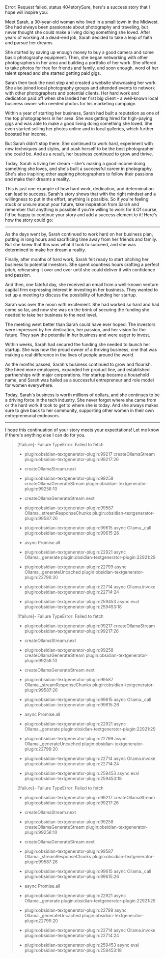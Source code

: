 

Error: Request failed, status 404storySure, here's a success story that I hope will inspire you:

Meet Sarah, a 30-year-old woman who lived in a small town in the Midwest. She had always been passionate about photography and traveling, but never thought she could make a living doing something she loved. After years of working at a dead-end job, Sarah decided to take a leap of faith and pursue her dreams.

She started by saving up enough money to buy a good camera and some basic photography equipment. Then, she began networking with other photographers in her area and building a portfolio of her work. She offered to take photos for free for friends and family, and soon enough, word of her talent spread and she started getting paid gigs.

Sarah then took the next step and created a website showcasing her work. She also joined local photography groups and attended events to network with other photographers and potential clients. Her hard work and dedication paid off when she landed her first big client - a well-known local business owner who needed photos for his marketing campaign.

Within a year of starting her business, Sarah had built a reputation as one of the top photographers in her area. She was getting hired for high-paying gigs and was able to make a good living doing something she loved. She even started selling her photos online and in local galleries, which further boosted her income.

But Sarah didn't stop there. She continued to work hard, experiment with new techniques and styles, and push herself to be the best photographer she could be. And as a result, her business continued to grow and thrive.

Today, Sarah is living her dream - she's making a good income doing something she loves, and she's built a successful career in photography. She's also inspiring other aspiring photographers to follow their passions and make their dreams a reality.

This is just one example of how hard work, dedication, and determination can lead to success. Sarah's story shows that with the right mindset and a willingness to put in the effort, anything is possible. So if you're feeling stuck or unsure about your future, take inspiration from Sarah and remember that anything is possible if you're willing to work for it.Of course, I'd be happy to continue your story and add a success element to it! Here's how the story could go:

---

As the days went by, Sarah continued to work hard on her business plan, putting in long hours and sacrificing time away from her friends and family. But she knew that this was what it took to succeed, and she was determined to make her dream a reality.

Finally, after months of hard work, Sarah felt ready to start pitching her business to potential investors. She spent countless hours crafting a perfect pitch, rehearsing it over and over until she could deliver it with confidence and passion.

And then, one fateful day, she received an email from a well-known venture capital firm expressing interest in investing in her business. They wanted to set up a meeting to discuss the possibility of funding her startup.

Sarah was over the moon with excitement. She had worked so hard and had come so far, and now she was on the brink of securing the funding she needed to take her business to the next level.

The meeting went better than Sarah could have ever hoped. The investors were impressed by her dedication, her passion, and her vision for the future. They saw the potential in her business and were eager to invest.

Within weeks, Sarah had secured the funding she needed to launch her startup. She was now the proud owner of a thriving business, one that was making a real difference in the lives of people around the world.

As the months passed, Sarah's business continued to grow and flourish. She hired more employees, expanded her product line, and established partnerships with major corporations. Her startup became a household name, and Sarah was hailed as a successful entrepreneur and role model for women everywhere.

Today, Sarah's business is worth millions of dollars, and she continues to be a driving force in the tech industry. She never forgot where she came from or the hard work it took to get to where she is today. And she always makes sure to give back to her community, supporting other women in their own entrepreneurial endeavors.

---

I hope this continuation of your story meets your expectations! Let me know if there's anything else I can do for you.
> [!failure]- Failure 
>   TypeError: Failed to fetch
>   
>   - plugin:obsidian-textgenerator-plugin:99217 createOllamaStream
>     plugin:obsidian-textgenerator-plugin:99217:26
>   
>   - createOllamaStream.next
>   
>   - plugin:obsidian-textgenerator-plugin:99258 createOllamaGenerateStream
>     plugin:obsidian-textgenerator-plugin:99258:10
>   
>   - createOllamaGenerateStream.next
>   
>   - plugin:obsidian-textgenerator-plugin:99587 Ollama._streamResponseChunks
>     plugin:obsidian-textgenerator-plugin:99587:26
>   
>   - plugin:obsidian-textgenerator-plugin:99615 async Ollama._call
>     plugin:obsidian-textgenerator-plugin:99615:26
>   
>   - async Promise.all
>   
>   - plugin:obsidian-textgenerator-plugin:22921 async Ollama._generate
>     plugin:obsidian-textgenerator-plugin:22921:29
>   
>   - plugin:obsidian-textgenerator-plugin:22799 async Ollama._generateUncached
>     plugin:obsidian-textgenerator-plugin:22799:20
>   
>   - plugin:obsidian-textgenerator-plugin:22714 async Ollama.invoke
>     plugin:obsidian-textgenerator-plugin:22714:24
>   
>   - plugin:obsidian-textgenerator-plugin:259453 async eval
>     plugin:obsidian-textgenerator-plugin:259453:18
>   
>  
> [!failure]- Failure 
>   TypeError: Failed to fetch
>   
>   - plugin:obsidian-textgenerator-plugin:99217 createOllamaStream
>     plugin:obsidian-textgenerator-plugin:99217:26
>   
>   - createOllamaStream.next
>   
>   - plugin:obsidian-textgenerator-plugin:99258 createOllamaGenerateStream
>     plugin:obsidian-textgenerator-plugin:99258:10
>   
>   - createOllamaGenerateStream.next
>   
>   - plugin:obsidian-textgenerator-plugin:99587 Ollama._streamResponseChunks
>     plugin:obsidian-textgenerator-plugin:99587:26
>   
>   - plugin:obsidian-textgenerator-plugin:99615 async Ollama._call
>     plugin:obsidian-textgenerator-plugin:99615:26
>   
>   - async Promise.all
>   
>   - plugin:obsidian-textgenerator-plugin:22921 async Ollama._generate
>     plugin:obsidian-textgenerator-plugin:22921:29
>   
>   - plugin:obsidian-textgenerator-plugin:22799 async Ollama._generateUncached
>     plugin:obsidian-textgenerator-plugin:22799:20
>   
>   - plugin:obsidian-textgenerator-plugin:22714 async Ollama.invoke
>     plugin:obsidian-textgenerator-plugin:22714:24
>   
>   - plugin:obsidian-textgenerator-plugin:259453 async eval
>     plugin:obsidian-textgenerator-plugin:259453:18
>   
>  
> [!failure]- Failure 
>   TypeError: Failed to fetch
>   
>   - plugin:obsidian-textgenerator-plugin:99217 createOllamaStream
>     plugin:obsidian-textgenerator-plugin:99217:26
>   
>   - createOllamaStream.next
>   
>   - plugin:obsidian-textgenerator-plugin:99258 createOllamaGenerateStream
>     plugin:obsidian-textgenerator-plugin:99258:10
>   
>   - createOllamaGenerateStream.next
>   
>   - plugin:obsidian-textgenerator-plugin:99587 Ollama._streamResponseChunks
>     plugin:obsidian-textgenerator-plugin:99587:26
>   
>   - plugin:obsidian-textgenerator-plugin:99615 async Ollama._call
>     plugin:obsidian-textgenerator-plugin:99615:26
>   
>   - async Promise.all
>   
>   - plugin:obsidian-textgenerator-plugin:22921 async Ollama._generate
>     plugin:obsidian-textgenerator-plugin:22921:29
>   
>   - plugin:obsidian-textgenerator-plugin:22799 async Ollama._generateUncached
>     plugin:obsidian-textgenerator-plugin:22799:20
>   
>   - plugin:obsidian-textgenerator-plugin:22714 async Ollama.invoke
>     plugin:obsidian-textgenerator-plugin:22714:24
>   
>   - plugin:obsidian-textgenerator-plugin:259453 async eval
>     plugin:obsidian-textgenerator-plugin:259453:18
>   
>  
